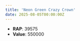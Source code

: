 ```yaml
---
title: 'Neon Green Crazy Crown'
date: 2025-08-05T00:00:00Z
---
```

- **RAP**: 39575
- **Value**: 550000

